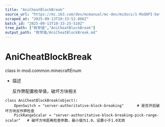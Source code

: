 ```yaml
---
title: "AniCheatBlockBreak"
source_url: "https://mc.163.com/dev/mcmanual/mc-dev/mcdocs/1-ModAPI-beta/%E6%9E%9A%E4%B8%BE%E5%80%BC/AniCheatBlockBreak.html?catalog=1"
scraped_at: "2025-09-13T10:33:52.866Z"
batch_id: "2025-09-13T10-33-25-510Z"
tree_path: ["枚举值","AniCheatBlockBreak"]
output_path: "枚举值/AniCheatBlockBreak.md"
---
```


#  AniCheatBlockBreak

class in mod.common.minecraftEnum

*   描述
    
    反作弊配置枚举值，破坏方块相关
    

```
class AniCheatBlockBreak(object):
	OpenSwitch = "server-authoritative-block-breaking"		# 是否开启破坏方块反作弊检查
	PickRangeScalar = "server-authoritative-block-breaking-pick-range-scalar"	# 破坏方块距离检查参数，最小值为1.0，设置小于1.0无效


```